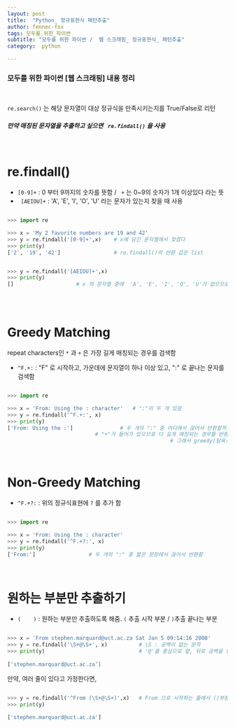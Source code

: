 ```yaml
---
layout: post
title:  "Python_ 정규표현식 패턴추출"
author: fennec-fox
tags: 모두를_위한_파이썬
subtitle: "모두를 위한 파이썬 /  웹 스크래핑_ 정규표현식_ 패턴추출"
category:  python

---
```


### 모두를 위한 파이썬 [웹 스크래핑] 내용 정리

<br>

`re.search()` 는 해당 문자열이 대상 정규식을 만족시키는지를 True/False로 리턴

#####  만약 매칭된 문자열을 추출하고 싶으면 ` re.findall()` 을 사용

<br>

# re.findall()

- `[0-9]+` : 0 부터 9까지의 숫자를 뜻함 /  ` +` 는 0~9의 숫자가 1개 이상있다 라는 뜻
- ` [AEIOU]+` : 'A', 'E', 'I', 'O', 'U' 라는 문자가 있는지 찾을 때 사용 

```python

>>> import re

>>> x = 'My 2 favorite numbers are 19 and 42'
>>> y = re.findall('[0-9]+',x)    # x에 담긴 문자열에서 찾겠다
>>> print(y)                      
['2', '19', '42']                 # re.findall()의 반환 값은 list


>>> y = re.findall('[AEIOU]+',x)
>>> print(y)
[]                    # x 의 문자열 중에  'A', 'E', 'I', 'O', 'U'가 없으므로 빈 리스트 반환
																	

```

<br>

# Greedy Matching

repeat characters인 `*`  과  `+` 은 가장 길게 매칭되는 경우를 검색함

- `^F.+:` : "F" 로 시작하고, 가운데에 문자열이 하나 이상 있고, ":" 로 끝나는 문자를 검색함

```python

>>> import re

>>> x = 'From: Using the : character'   # ":"이 두 개 있음
>>> y = re.findall('^F.+:', x)
>>> print(y)                     
['From: Using the :']				# 두 개의 ":" 중 어디에서 끊어서 반환할까 하다가 
                            # "+"가 들어가 있으므로 더 길게 매칭되는 경우를 반환한다
  													# 그래서 greedy(탐욕스러운) 표현식이라고 한다

```

<br>

# Non-Greedy Matching

- `^F.+?:` : 위의 정규식표현에 `?` 를 추가 함

```python 

>>> import re

>>> x = 'From: Using the : character'
>>> y = re.findall('^F.+?:', x)
>>> print(y)
['From:']                 # 두 개의 ":" 중 짧은 문장에서 끊어서 반환함

```

<br>

# 원하는 부분만 추출하기

- `(    )` : 원하는 부분만 추출하도록 해줌. `(` 추출 시작 부분 / `)`추출 끝나는 부분

```python

>>> x = 'From stephen.marquard@uct.ac.za Sat Jan 5 09:14:16 2008'
>>> y = re.findall('\S+@\S+', x)          # \S : 공백이 없는 문자
>>> print(y)                              # '@'를 중심으로 앞, 뒤로 공백을 만날 때까지 반환 
                   													
['stephen.marquard@uct.ac.za’]                   

```

만약, 여러 줄이 있다고 가정한다면,

```python

>>> y = re.findall('^From (\S+@\S+)',x)   # From 으로 시작하는 줄에서 ()부분만 반환하라는 정규표현
>>> print(y)

['stephen.marquard@uct.ac.za']

```

<br>
